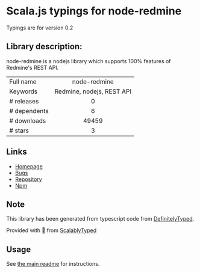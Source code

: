 
# Scala.js typings for node-redmine

Typings are for version 0.2

## Library description:
node-redmine is a nodejs library which supports 100% features of Redmine's REST API.

|                    |                 |
| ------------------ | :-------------: |
| Full name          | node-redmine |
| Keywords           | Redmine, nodejs, REST API |
| # releases         | 0 |
| # dependents       | 6 |
| # downloads        | 49459 |
| # stars            | 3 |

## Links
- [Homepage](https://github.com/zanran/node-redmine#readme)
- [Bugs](https://github.com/zanran/node-redmine/issues)
- [Repository](https://github.com/zanran/node-redmine)
- [Npm](https://www.npmjs.com/package/node-redmine)
    


## Note
This library has been generated from typescript code from [DefinitelyTyped](https://definitelytyped.org).

Provided with :purple_heart: from [ScalablyTyped](https://github.com/oyvindberg/ScalablyTyped)

## Usage
See [the main readme](../../readme.md) for instructions.


